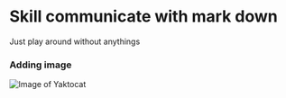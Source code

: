 # Skill communicate with mark down
Just play around without anythings

### Adding image
![Image of Yaktocat](https://octodex.github.com/images/yaktocat.png)
